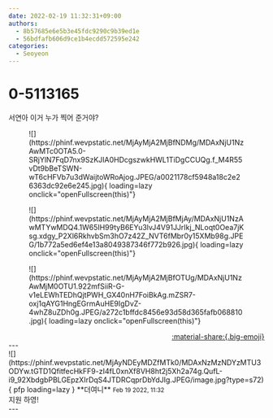 ```yaml
---
date: 2022-02-19 11:32:31+09:00
authors:
  - 8b57685e6e5b3e45fdc9290c9b39ed1e
  - 56bdfafb606d9ce1b4ecdd572595e242
categories:
  - Seoyeon
---
```


# 0-5113165

<div class="post-container" markdown="1">
<div class="content-container md-sidebar__scrollwrap" markdown="1">

서연아 이거 누가 찍어 준거야?
<figure markdown="1">
![](https://phinf.wevpstatic.net/MjAyMjA2MjBfNDMg/MDAxNjU1NzAwMTc0OTA5.0-SRjYlN7FqD7nx9SzKJIA0HDcgszwkHWL1TiDgCCUQg.f_M4R55vDt9bBeTSWN-wT6cHFVb7u3dWaijtoWRoAjog.JPEG/a0021178cf5948a18c2e26363dc92e6e245.jpg){ loading=lazy onclick="openFullscreen(this)"}
</figure>

<figure markdown="1">
![](https://phinf.wevpstatic.net/MjAyMjA2MjBfMjAy/MDAxNjU1NzAwMTYwMDQ4.1W65IH99tyB6EYu3lvJ4V91JJrIkj_NLoqt0Oea7jKsg.xdgy_P2Xl6RkhvbSm3hO7z42Z_NVT6fMbr0y15XMb98g.JPEG/1b772a5ed6ef4e13a8049387346f772b926.jpg){ loading=lazy onclick="openFullscreen(this)"}
</figure>

<figure markdown="1">
![](https://phinf.wevpstatic.net/MjAyMjA2MjBfOTUg/MDAxNjU1NzAwMjM0OTU1.922mfSiiR-G-v1eLEWhTEDhQjtPWH_GX40nH7FoiBkAg.mZSR7-oxj1qAYG1HngEGrmAuHE9IgDvZ-4whZ8uZDh0g.JPEG/a272c1bffdc8456e93d58d365fafb068810.jpg){ loading=lazy onclick="openFullscreen(this)"}
</figure>


</div>
</div>

<div style="text-align: right;" markdown="1">
<a href="https://weverse.io/fromis9/fanpost/0-5113165" style="text-align: right;">:material-share:{.big-emoji}</a>
</div>
---

<div class="comments-container md-sidebar__scrollwrap" markdown="1">
<div class="comment" markdown="1">
<div class='id-container' markdown="1">
![](https://phinf.wevpstatic.net/MjAyNDEyMDZfMTk0/MDAxNzMzNDYzMTU3ODYw.tGTD1QfitfecHkFF9-zI4fL0xnXf8VH8ht2j5Xh2a74g.QufL-i9_92XbdgbPBLGEpzXIrDqS4JTDRCqprDbYdJIg.JPEG/image.jpg?type=s72){ pfp loading=lazy }
**<span class="artist">더여니</span>** <small>Feb 19 2022, 11:32</small><br>
</div>
<div class='comment-body' markdown="1">
지원 하영!
</div>
</div>
</div>
---
